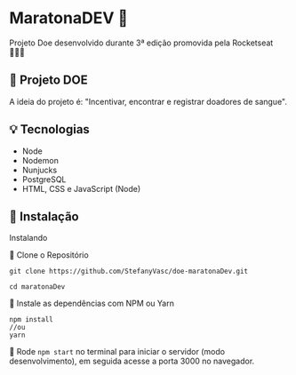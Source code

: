 # MaratonaDEV :rocket:


Projeto Doe desenvolvido durante 3ª edição promovida pela Rocketseat 👩🏽‍🚀

## :red_circle: Projeto DOE

A ideia do projeto é: "Incentivar, encontrar e registrar doadores de sangue".

## :bulb: Tecnologias

* Node
* Nodemon
* Nunjucks
* PostgreSQL
* HTML, CSS e JavaScript (Node)

## :wrench: Instalação 

Instalando

:small_blue_diamond: Clone o Repositório

```
git clone https://github.com/StefanyVasc/doe-maratonaDev.git

cd maratonaDev
```

:small_blue_diamond: Instale as dependências com NPM ou Yarn
```
npm install
//ou
yarn
```

:small_blue_diamond: Rode `npm start` no terminal para iniciar o servidor (modo desenvolvimento), em seguida acesse a porta 3000 no navegador.
